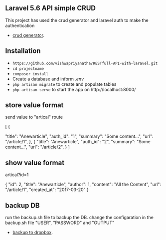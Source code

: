 ## Laravel 5.6 API simple CRUD

This project has used the crud generator and laravel auth to make the authentication

- [crud generator](https://github.com/appzcoder/crud-generator).

## Installation


* `https://github.com/vishwapriyanatha/RESTfull-API-with-laravel.git`
* `cd projectname`
* `composer install`
* Create a database and inform *.env*
* `php artisan migrate` to create and populate tables
* `php artisan serve` to start the app on http://localhost:8000/

## store value format

send value to "artical" route

[
{

"title": "Anewarticle",
"auth_id": "1",
"summary": "Some content...",
"url": "/article/1",
},
{
"title": "Anewarticle",
"auth_id": "2",
"summary": "Some content...",
"url": "/article/2",
}
]

## show value format

artical?id=1

{
"id": 2,
"title": "Anewarticle",
"author": 1,
"content": "All the Content",
"url": "/article/1",
"created_at": "2017-03-20"
}

## backup DB

run the backup.sh file to backup the DB. change the configaration in the backup.sh file "USER", "PASSWORD" and "OUTPUT"

- [backup to dropbox](http://danieldvork.in/script-for-mysql-backup-to-dropbox/).